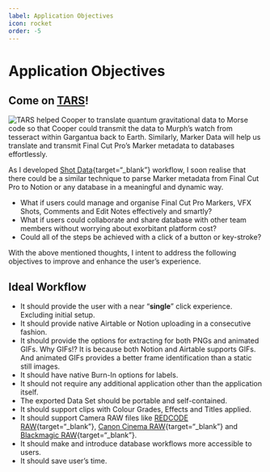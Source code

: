 ```yaml
---
label: Application Objectives
icon: rocket
order: -5
---
```

# Application Objectives

## Come on <a href="https://interstellarfilm.fandom.com/wiki/TARS" target="_blank">TARS</a>!

![TARS helped Cooper to translate quantum gravitational data to Morse code so that Cooper could transmit the data to Murph’s watch from tesseract within Gargantua back to Earth. Similarly, **Marker Data** will help us translate and transmit Final Cut Pro’s Marker metadata to databases effortlessly.](assets/interstellar.gif)

As I developed [Shot Data](https://commandpost.io/toolbox/shot-data/){target=“_blank”} workflow, I soon realise that there could be a similar technique to parse Marker metadata from Final Cut Pro to Notion or any database in a meaningful and dynamic way. 

- What if users could manage and organise Final Cut Pro Markers, VFX Shots, Comments and Edit Notes effectively and smartly?
- What if users could collaborate and share database with other team members without worrying about exorbitant platform cost?
- Could all of the steps be achieved with a click of a button or key-stroke?

With the above mentioned thoughts, I intent to address the following objectives to improve and enhance the user’s experience.

## Ideal Workflow

- It should provide the user with a near “**single**” click experience. Excluding initial setup.
- It should provide native Airtable or Notion uploading in a consecutive fashion.
- It should provide the options for extracting for both PNGs and animated GIFs. Why GIFs!? It is because both Notion and Airtable supports GIFs. And animated GIFs provides a better frame identification than a static still images.
- It should have native Burn-In options for labels.
- It should not require any additional application other than the application itself.
- The exported Data Set should be portable and self-contained.
- It should support clips with Colour Grades, Effects and Titles applied.
- It should support Camera RAW files like [REDCODE RAW](https://support.apple.com/en-sg/guide/final-cut-pro/ver715436b78/mac){target=“_blank”}, [Canon Cinema RAW](https://support.apple.com/en-sg/guide/final-cut-pro/ver10fade120/mac){target=“_blank”} and [Blackmagic RAW](https://brawtoolbox.io/){target=“_blank”}.
- It should make and introduce database workflows more accessible to users.
- It should save user’s time.